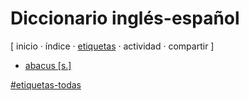 # Diccionario inglés-español
[ inicio · índice · [etiquetas](https://github.com/jucardus/jucardus.github.io/blob/main/25/10/23/etiquetas-todas.md) · actividad · compartir ]

* [abacus [s.]](https://github.com/jucardus/jucardus.github.io/blob/main/25/10/23/abacus-s.md)

[#etiquetas-todas](https://github.com/jucardus/jucardus.github.io/blob/main/25/10/23/etiquetas-todas.md)
